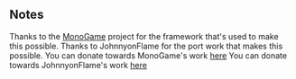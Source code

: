 ## Notes

Thanks to the [MonoGame](https://github.com/MonoGame/MonoGame) project for the framework that's used to make this possible.
Thanks to JohnnyonFlame for the port work that makes this possible.
You can donate towards MonoGame's work [here](https://www.monogame.net/donate/)
You can donate towards JohnnyonFlame's work [here](https://ko-fi.com/johnnyonflame)

